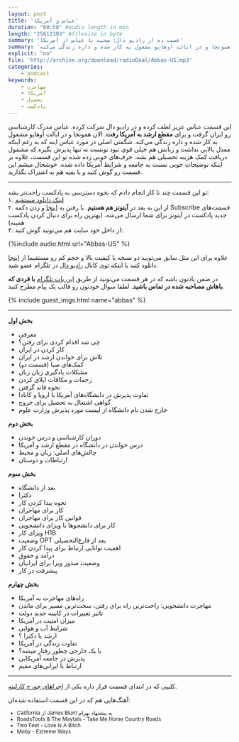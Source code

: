 ```yaml
---
layout: post
title: 'عباس و آمریکا'
duration: "60:58" #audio length in min
length: "25612303" #filesize in byte
summary: 'قسمت ده از رادیو دال: صحبت با عباس از آمریکا'
summary: 'این قسمت عباس عزیز لطف کرده و در رادیو دال شرکت کرده. عباس مدرک کارشناسی رو ایران گرفت و برای مقطع ارشد به آمریکا رفت. الان همونجا و در ایالت اوهایو مشغول به کار شده و داره زندگی می‌کنه.'
explicit: "no"
file: 'http://archive.org/download/radioDaal/Abbas-US.mp3'
categories:
    - podcast
keywords:
    - مهاجرت
    - آمریکا
    - تحصیل
    - پادکست
---
```


این قسمت عباس عزیز لطف کرده و در رادیو دال شرکت کرده. عباس مدرک کارشناسی رو ایران گرفت و برای **مقطع ارشد به آمریکا رفت**. الان همونجا و در ایالت اوهایو مشغول به کار شده و داره زندگی می‌کنه. شگفتی اصلی در مورد عباس اینه که به رغم اینکه معدل بالایی نداشت و زبانش هم خیلی قوی نبود تونست نه تنها پذیرش بگیره که مشمول دریافت کمک هزینه تحصیلی هم بشه. حرف‌های خوبی زده شده تو این قسمت، علاوه بر اینکه توضیحات خوبی نسبت به جامعه و شرایط آمریکا داده شده. خوشحال میشم این قسمت رو گوش کنید و با بقیه هم به اشتراک بگذارید.

<hr>

تو این قسمت چند تا کار انجام دادم که نحوه دسترسی به پادکست راحت‌تر بشه:  
۱. [لینک دانلود مستقیم]({{page.file}})  
۲. از این به بعد در **آیتونز هم هستیم**. با رفتن به [اینجا](https://itunes.apple.com/us/podcast/%D8%B1%D8%A7%D8%AF%DB%8C%D9%88-%D8%AF%D8%A7%D9%84/id1268317148?mt=2) و زدن دکمه Subscribe قسمت‌های جدید پادکست در آیتونز برای شما ارسال می‌شه. (بهترین راه برای دنبال کردن پادکست همینه)  
۳. از داخل خود سایت هم می‌تونید گوش کنید:  

{%include audio.html url="Abbas-US" %}

علاوه برای این مثل سابق می‌تونید دو نسخه با کیفیت بالا و حجم کم رو مستقیما از [اینجا](http://bit.ly/daal-10) دانلود کنید یا اینکه توی کانال [رادیو دال](https://telegram.me/radioDaal) در تلگرام عضو شید.

در ضمن یادتون باشه که در هر قسمت می‌تونید از طریق [این بات تلگرام](https://t.me/RadioDaalGuestBot) **با فردی که باهاش مصاحبه شده در تماس باشید**. لطفا سوال خودتون رو قالب یک پیام مطرح کنید.


{% include guest_imgs.html name="abbas" %}

<hr>

**بخش اول**

- معرفی
- چی شد اقدام کردی برای رفتن؟
- کار کردن در ایران
- تلاش برای خواندن ارشد در ایران
- کمک‌های صبا (قسمت دو)
- مشکلات یادگیری زبان زبان
- زحمات و مکافات اپلای کردن
- نحوه فاند گرفتن
- تفاوت پذیرش در دانشگاه‌های آمریکا با اروپا و کانادا
- گواهی اشتغال به تحصیل برای خروج
- خارج شدن نام دانشگاه از لیست مورد پذیرش وزارت علوم

**بخش دوم**

- دوران کارشناسی و درس خوندن
- درس خواندن در دانشگاه در مقطع ارشد و آمریکا
- چالش‌های اصلی: زبان و محیط
- ارتباطات و دوستان

**بخش سوم**

- بعد از دانشگاه
- دکترا
- نحوه پیدا کردن کار
- کار برای مهاجران
- قوانین کار برای مهاجران
- کار برای دانشجوها با ویزای دانشجویی
- ویزای کار H1B
- وضعیت OPT بعد از فارغ‌التحصیلی
- اهمیت توانایی ارتباط برای پیدا کردن کار
- درآمد و حقوق
- وضعیت صدور ویزا برای ایرانیان
- پیشرفت در کار

**بخش چهارم**

- راه‌های مهاجرت به آمریکا
- مهاجرت دانشجویی: راحت‌ترین راه برای رفتن، سخت‌ترین مسیر برای ماندن
- تاثیر تغییرات در کابینه جدید دولت
- میزان امنیت در آمریکا
- شرایط آب و هوایی
- ارشد یا دکترا ؟
- تفاوت زندگی در آمریکا
- با یک خارجی چطور رفتار میشه؟
- پذیرش در جامعه آمریکایی
- ارتباط با ایرانی‌های مقیم


<hr>

کلیپی که در ابتدای قسمت قرار داره یکی از [اجراهای جورج کارلینه](https://www.youtube.com/watch?v=qYOH30WUX7Y).

آهنگ‌هایی هم که در این قسمت استفاده شده‌ان:
<div dir="ltr" style="font-size: smaller;">
<ul>
<li>California از James Blunt به پیشنهاد بهرام</li>
<li>RoadsToots & The Maytals - Take Me Home Country Roads</li>
<li>Two Feet - Love Is A Bitch</li>
<li>Moby - Extreme Ways</li>
</ul>

</div>